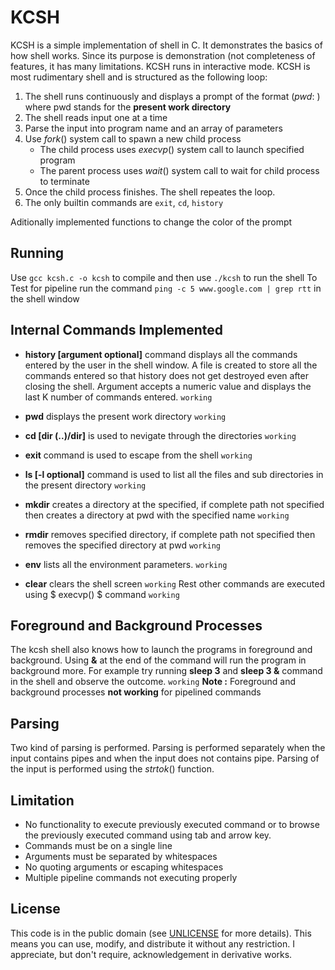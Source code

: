 # KCSH
KCSH is a simple implementation of shell in C. It demonstrates the basics of how shell works. Since its purpose is demonstration (not completeness of features, it has many limitations. KCSH runs in interactive mode.
KCSH is most rudimentary shell and is structured as the following loop:
1. The shell runs continuously and displays a prompt of the format $(pwd:~$) where pwd stands for the **present work directory**
2. The shell reads input one at a time
3. Parse the input into program name and an array of parameters
4. Use $fork()$ system call to spawn a new child process 
    * The child process uses $execvp()$ system call to launch specified program
    * The parent process uses $wait()$ system call to wait for child process to terminate
5. Once the child process finishes. The shell repeates the loop.
6. The only builtin commands are `exit`, `cd`, `history`

Aditionally implemented functions to change the color of the prompt
## Running 
Use `gcc kcsh.c -o kcsh` to compile and then use `./kcsh` to run the shell 
To Test for pipeline run the command `ping -c 5 www.google.com | grep rtt` in the shell window
## Internal Commands Implemented
* **history [argument optional]** command displays all the commands entered by the user in the shell window. A file is created to store all the commands entered so that history does not get destroyed even after closing the shell. Argument accepts a numeric value and displays the last K number of commands entered. `working`
* **pwd** displays the present work directory `working`
* **cd [dir (..)/dir]** is used to nevigate through the directories `working`
* **exit** command is used to escape from the shell `working`
* **ls [-l optional]** command is used to list all the files and sub directories in the present directory `working`

* **mkdir** creates a directory at the specified, if complete path not specified then creates a directory at pwd with the specified name `working`
* **rmdir** removes specified directory, if complete path not specified then removes the specified directory at pwd `working`
* **env** lists all the environment parameters. `working`
* **clear** clears the shell screen `working`
Rest other commands are executed using $ execvp() $ command `working`
## Foreground and Background Processes
The kcsh shell also knows how to launch the programs in foreground and background. Using **&** at the end of the command will run the program in background more. For example try running **sleep 3** and **sleep 3 &** command in the shell and observe the outcome. `working`
**Note :** Foreground and background processes **not working** for pipelined commands
## Parsing 
Two kind of parsing is performed. Parsing is performed separately when the input contains pipes and when the input does not contains pipe. Parsing of the input is performed using the $strtok()$ function.
## Limitation
* No functionality to execute previously executed command or to browse the previously executed command using tab and arrow key. 
* Commands must be on a single line
* Arguments must be separated by whitespaces
* No quoting arguments or escaping whitespaces
* Multiple pipeline commands not executing properly


## License
This code is in the public domain (see [UNLICENSE](UNLICENSE) for more details). This means you can use, modify, and distribute it without any restriction. I appreciate, but don't require, acknowledgement in derivative works.
